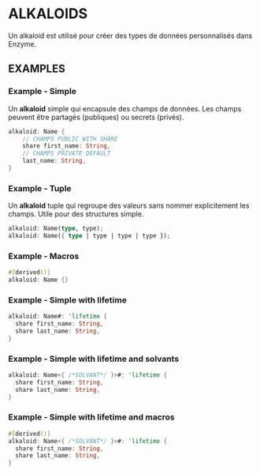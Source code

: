 # ALKALOIDS
Un alkaloid est utilisé pour créer des types de données personnalisés dans Enzyme.

## EXAMPLES

### Example - Simple
Un **alkaloid** simple qui encapsule des champs de données. Les champs peuvent être partagés (publiques) ou secrets (privés).
```rust
alkaloid: Name {
    // CHAMPS PUBLIC WITH SHARE
    share first_name: String,
    // CHAMPS PRIVATE DEFAULT
    last_name: String,
}
```

### Example - Tuple
Un **alkaloid** tuple qui regroupe des valeurs sans nommer explicitement les champs. Utile pour des structures simple.
```rust
alkaloid: Name(type, type);
alkaloid: Name({ type | type | type | type });
```

### Example - Macros
```rust
#[derived()]
alkaloid: Name {}
```

### Example - Simple with lifetime 
```rust
alkaloid: Name#: 'lifetime {
  share first_name: String,
  share last_name: String,
}
```

### Example - Simple with lifetime and solvants
```rust
alkaloid: Name<{ /*SOLVANT*/ }>#: 'lifetime {
  share first_name: String,
  share last_name: String,
}
```

### Example - Simple with lifetime and macros
```rust
#[derived()]
alkaloid: Name<{ /*SOLVANT*/ }>#: 'lifetime {
  share first_name: String,
  share last_name: String,
}
```